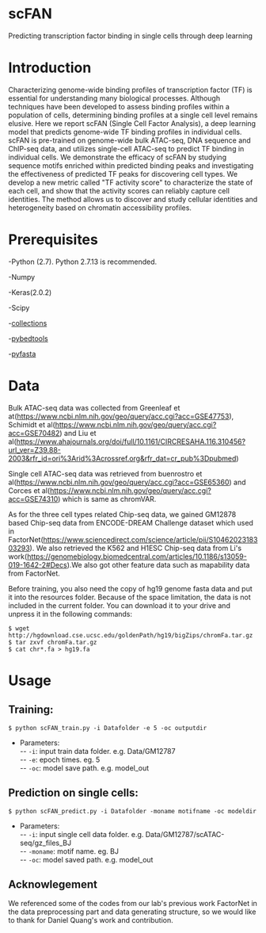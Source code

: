 
# scFAN

Predicting transcription factor binding in single cells through deep learning

# Introduction

Characterizing genome-wide binding profiles of transcription factor (TF) is essential for understanding many biological processes. Although techniques have been developed to assess binding profiles within a population of cells, determining binding profiles at a single cell level remains elusive. Here we report scFAN (Single Cell Factor Analysis), a deep learning model that predicts genome-wide TF binding profiles in individual cells. scFAN is pre-trained on genome-wide bulk ATAC-seq, DNA sequence and ChIP-seq data, and utilizes single-cell ATAC-seq to predict TF binding in individual cells. We demonstrate the efficacy of scFAN by studying sequence motifs enriched within predicted binding peaks and investigating the effectiveness of predicted TF peaks for discovering cell types. We develop a new metric called "TF activity score" to characterize the state of each cell, and show that the activity scores can reliably capture cell identities. The method allows us to discover and study cellular identities and heterogeneity based on chromatin accessibility profiles.

# Prerequisites

-Python (2.7). Python 2.7.13 is recommended.

-Numpy

-Keras(2.0.2)

-Scipy

-[collections](https://docs.python.org/2.7/library/collections.html#)

-[pybedtools](https://daler.github.io/pybedtools/main.html)

-[pyfasta](https://pypi.org/project/pyfasta/)

# Data

Bulk ATAC-seq data was collected from Greenleaf et at(https://www.ncbi.nlm.nih.gov/geo/query/acc.cgi?acc=GSE47753), Schimidt et al(https://www.ncbi.nlm.nih.gov/geo/query/acc.cgi?acc=GSE70482) and Liu et al(https://www.ahajournals.org/doi/full/10.1161/CIRCRESAHA.116.310456?url_ver=Z39.88-2003&rfr_id=ori%3Arid%3Acrossref.org&rfr_dat=cr_pub%3Dpubmed)

Single cell ATAC-seq data was retrieved from buenrostro et al(https://www.ncbi.nlm.nih.gov/geo/query/acc.cgi?acc=GSE65360) and Corces et al(https://www.ncbi.nlm.nih.gov/geo/query/acc.cgi?acc=GSE74310) which is same as chromVAR.

As for the three cell types related Chip-seq data, we gained GM12878 based Chip-seq data from ENCODE-DREAM Challenge dataset which used in FactorNet(https://www.sciencedirect.com/science/article/pii/S1046202318303293). We also retrieved the K562 and H1ESC Chip-seq data from Li's work(https://genomebiology.biomedcentral.com/articles/10.1186/s13059-019-1642-2#Decs).We also got other feature data such as mapability data from FactorNet.

Before training, you also need the copy of hg19 genome fasta data and put it into the resources folder. Because of the space limitation, the data is not included in the current folder. You can download it to your drive and unpress it in the following commands:  
 <pre><code>$ wget http://hgdownload.cse.ucsc.edu/goldenPath/hg19/bigZips/chromFa.tar.gz 
$ tar zxvf chromFa.tar.gz   
$ cat chr*.fa > hg19.fa 
</code></pre>
# Usage

## Training:
<pre><code>$ python scFAN_train.py -i Datafolder -e 5 -oc outputdir
</code></pre>
* Parameters:  
\-- `-i`: input train data folder. e.g. Data/GM12787  
\-- `-e`: epoch times. eg. 5  
\-- `-oc`: model save path. e.g. model_out  
## Prediction on single cells:
<pre><code>$ python scFAN_predict.py -i Datafolder -moname motifname -oc modeldir
</code></pre>
* Parameters:  
\-- `-i`: input single cell data folder. e.g. Data/GM12787/scATAC-seq/gz_files_BJ  
\-- `-moname`: motif name. eg. BJ  
\-- `-oc`: model saved path. e.g. model_out  

## Acknowlegement
We referenced some of the codes from our lab's previous work FactorNet in the data preprocessing part and data generating structure, so we would like to thank for Daniel Quang's work and contribution.
